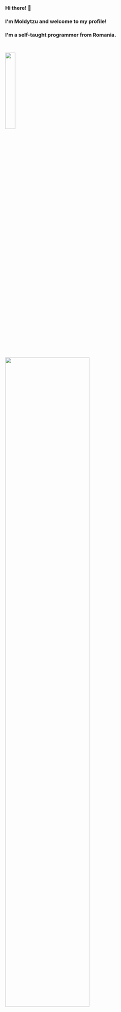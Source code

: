 ### Hi there! 👋
### I'm Moldytzu and welcome to my profile!
### I'm a self-taught programmer from Romania.

<!--
**Moldytzu/Moldytzu** is a ✨ _special_ ✨ repository because its `README.md` (this file) appears on your GitHub profile.

Here are some ideas to get you started:

- 🔭 I’m currently working on ...
- 🌱 I’m currently learning ...
- 👯 I’m looking to collaborate on ...
- 🤔 I’m looking for help with ...
- 💬 Ask me about ...
- 📫 How to reach me: ...
- 😄 Pronouns: ...
- ⚡ Fun fact: ...
-->
  
  <br>
<p float="left">
  <img src="https://github-readme-stats.vercel.app/api/top-langs/?username=Moldytzu&theme=monokai" width="25%">
  &nbsp;
  <img src="https://github-profile-summary-cards.vercel.app/api/cards/profile-details?username=Moldytzu&theme=monokai" width="73%">
</p>
